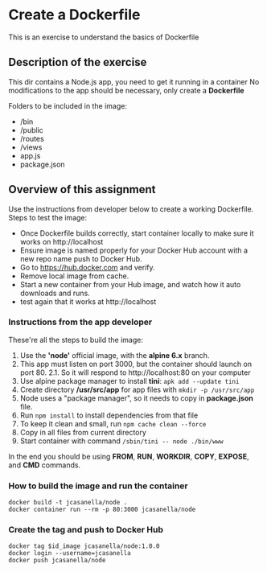 # Create a Dockerfile

This is an exercise to understand the basics of Dockerfile

## Description of the exercise

This dir contains a Node.js app, you need to get it running in a container
No modifications to the app should be necessary, only create a **Dockerfile**

Folders to be included in the image:

* /bin
* /public
* /routes
* /views
* app.js
* package.json

## Overview of this assignment

Use the instructions from developer below to create a working Dockerfile. Steps to test the image:

* Once Dockerfile builds correctly, start container locally to make sure it works on http://localhost 
* Ensure image is named properly for your Docker Hub account with a new repo name push to Docker Hub. 
* Go to https://hub.docker.com and verify.
* Remove local image from cache.
* Start a new container from your Hub image, and watch how it auto downloads and runs.
* test again that it works at http://localhost


### Instructions from the app developer

These're all the steps to build the image:

1. Use the **'node'** official image, with the **alpine 6.x** branch.
2. This app must listen on port 3000, but the container should launch on port 80.
    2.1. So it will respond to http://localhost:80 on your computer
3. Use alpine package manager to install **tini**: ```apk add --update tini```
4. Create directory **/usr/src/app** for app files with ```mkdir -p /usr/src/app```
5. Node uses a "package manager", so it needs to copy in **package.json** file.
6. Run ```npm install``` to install dependencies from that file
7. To keep it clean and small, run ```npm cache clean --force``` 
8. Copy in all files from current directory
9. Start container with command ```/sbin/tini -- node ./bin/www```


In the end you should be using **FROM**, **RUN**, **WORKDIR**, **COPY**, **EXPOSE**, and **CMD** commands.

### How to build the image and run the container

```
docker build -t jcasanella/node .
docker container run --rm -p 80:3000 jcasanella/node
```

### Create the tag and push to Docker Hub

```
docker tag $id_image jcasanella/node:1.0.0
docker login --username=jcasanella
docker push jcasanella/node
```